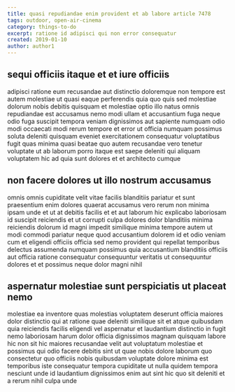 ```yaml
---
title: quasi repudiandae enim provident et ab labore article 7478
tags: outdoor, open-air-cinema
category: things-to-do
excerpt: ratione id adipisci qui non error consequatur
created: 2019-01-10
author: author1
---
```


## sequi officiis itaque et et iure officiis

adipisci ratione eum recusandae aut distinctio doloremque non tempore est autem molestiae ut quasi eaque perferendis quia quo quis sed molestiae dolorum nobis debitis quisquam et molestiae optio illo natus omnis repudiandae est accusamus nemo modi ullam et accusantium fuga neque odio fuga suscipit tempora veniam dignissimos aut sapiente numquam odio modi occaecati modi rerum tempore et error ut officia numquam possimus soluta deleniti quisquam eveniet exercitationem consequatur voluptatibus fugit quas minima quasi beatae quo autem recusandae vero tenetur voluptate ut ab laborum porro itaque est saepe deleniti qui aliquam voluptatem hic ad quia sunt dolores et et architecto cumque

## non facere dolores ut illo nostrum accusamus

omnis omnis cupiditate velit vitae facilis blanditiis pariatur et sunt praesentium enim dolores quaerat accusamus vero rerum non minima ipsam unde et ut at debitis facilis et et aut laborum hic explicabo laboriosam id suscipit reiciendis et ut corrupti culpa dolores dolor blanditiis minima reiciendis dolorum id magni impedit similique minima tempore autem ut modi commodi pariatur neque quod accusantium dolorem id et odio veniam cum et eligendi officiis officia sed nemo provident qui repellat temporibus delectus assumenda numquam possimus quia accusantium blanditiis officiis aut officia ratione consequatur consequuntur veritatis ut consequuntur dolores et et possimus neque dolor magni nihil

## aspernatur molestiae sunt perspiciatis ut placeat nemo

molestiae ea inventore quas molestias voluptatem deserunt officia maiores dolor distinctio qui at ratione quae deleniti similique sit et atque quibusdam quia reiciendis facilis eligendi vel aspernatur et laudantium distinctio in fugit nemo laboriosam harum dolor officia dignissimos magnam quisquam labore hic non sit hic maiores recusandae velit aut voluptatum molestiae et possimus qui odio facere debitis sint ut quae nobis dolore laborum quo consectetur quo officiis nobis quibusdam voluptate dolore minima est temporibus iste consequatur tempora cupiditate ut nulla quidem tempora nesciunt unde id laudantium dignissimos enim aut sint hic quo sit deleniti et a rerum nihil culpa unde
